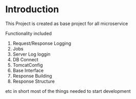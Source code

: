 # Introduction

This Project is created as base project for all microservice

Functionality included 
1. Request/Response Logging
2. Jobs
3. Server Log loggin
4. DB Connect
5. TomcatConfig
6. Base Interface
7. Response Building
8. Response Structure 

etc in short most of the things needed to start development